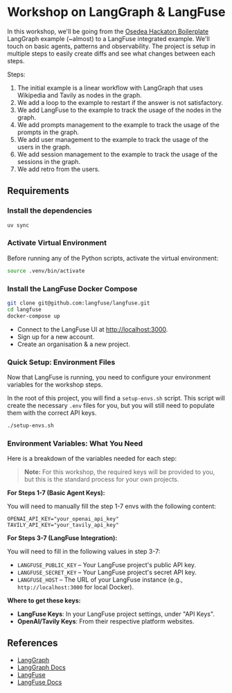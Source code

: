 # Workshop on LangGraph & LangFuse

In this workshop, we'll be going from the [Osedea Hackaton Boilerplate](https://github.com/rangzen/osedea-hackaton-2025-boilerplate) LangGraph example (~almost) to a LangFuse integrated example. We'll touch on basic agents, patterns and observability. The project is setup in multiple steps to easily create diffs and see what changes between each steps. 

Steps:

1. The initial example is a linear workflow with LangGraph that uses Wikipedia and Tavily as nodes in the graph.
1. We add a loop to the example to restart if the answer is not satisfactory.
1. We add LangFuse to the example to track the usage of the nodes in the graph.
1. We add prompts management to the example to track the usage of the prompts in the graph.
1. We add user management to the example to track the usage of the users in the graph.
1. We add session management to the example to track the usage of the sessions in the graph.
1. We add retro from the users.


## Requirements

### Install the dependencies

```bash
uv sync
```

### Activate Virtual Environment

Before running any of the Python scripts, activate the virtual environment:

```bash
source .venv/bin/activate
```

### Install the LangFuse Docker Compose

```bash
git clone git@github.com:langfuse/langfuse.git
cd langfuse
docker-compose up
```

- Connect to the LangFuse UI at [http://localhost:3000](http://localhost:3000).
- Sign up for a new account.
- Create an organisation & a new project.

### Quick Setup: Environment Files

Now that LangFuse is running, you need to configure your environment variables for the workshop steps.

In the root of this project, you will find a `setup-envs.sh` script. This script will create the necessary `.env` files for you, but you will still need to populate them with the correct API keys.

```bash
./setup-envs.sh
```

### Environment Variables: What You Need

Here is a breakdown of the variables needed for each step:
> **Note:** For this workshop, the required keys will be provided to you, but this is the standard process for your own projects.

**For Steps 1-7 (Basic Agent Keys):**

You will need to manually fill the step 1-7 envs with the following content:

```
OPENAI_API_KEY="your_openai_api_key"
TAVILY_API_KEY="your_tavily_api_key"
```

**For Steps 3-7 (LangFuse Integration):**

You will need to fill in the following values in step 3-7:

- `LANGFUSE_PUBLIC_KEY` – Your LangFuse project's public API key.
- `LANGFUSE_SECRET_KEY` – Your LangFuse project's secret API key.
- `LANGFUSE_HOST` – The URL of your LangFuse instance (e.g., `http://localhost:3000` for local Docker).

**Where to get these keys:**
- **LangFuse Keys**: In your LangFuse project settings, under "API Keys".
- **OpenAI/Tavily Keys**: From their respective platform websites.

## References

- [LangGraph](https://github.com/langchain-ai/langgraph)
- [LangGraph Docs](https://langchain-ai.github.io/langgraph/)
- [LangFuse](https://github.com/langfuse/langfuse)
- [LangFuse Docs](https://langfuse.com/docs)
